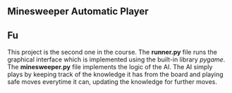 ## Minesweeper Automatic Player
## Fu
This project is the second one in the course. The **runner.py** file runs the graphical interface which is implemented using the built-in library *pygame*.
The **minesweeper.py** file implements the logic of the AI. The AI simply plays by keeping track of the knowledge it has from the board and playing safe moves everytime it can, updating the knowledge for further moves.